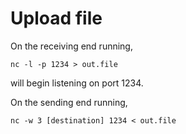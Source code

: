 # Upload file
On the receiving end running,
```
nc -l -p 1234 > out.file
```
will begin listening on port 1234.


On the sending end running,
```
nc -w 3 [destination] 1234 < out.file
```

